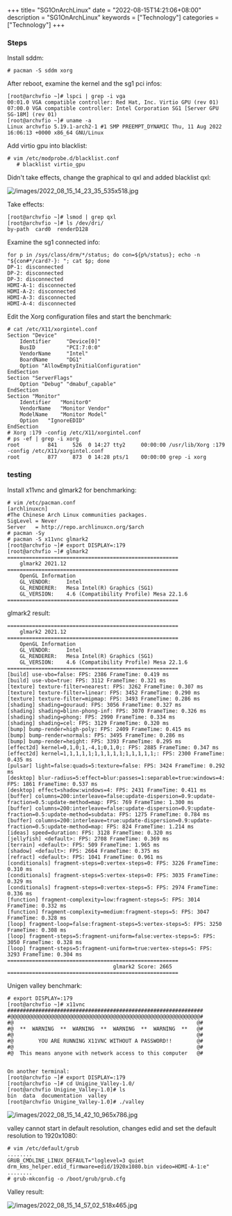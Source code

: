 +++
title= "SG1OnArchLinux"
date = "2022-08-15T14:21:06+08:00"
description = "SG1OnArchLinux"
keywords = ["Technology"]
categories = ["Technology"]
+++
### Steps
Install sddm:    

```
# pacman -S sddm xorg
```
After reboot, examine the kernel and the sg1 pci infos:    

```
[root@archvfio ~]# lspci | grep -i vga
00:01.0 VGA compatible controller: Red Hat, Inc. Virtio GPU (rev 01)
07:00.0 VGA compatible controller: Intel Corporation SG1 [Server GPU SG-18M] (rev 01)
[root@archvfio ~]# uname -a
Linux archvfio 5.19.1-arch2-1 #1 SMP PREEMPT_DYNAMIC Thu, 11 Aug 2022 16:06:13 +0000 x86_64 GNU/Linux
```
Add virtio gpu into blacklist:    

```
# vim /etc/modprobe.d/blacklist.conf
   # blacklist virtio_gpu
```
Didn't take effects, change the graphical to qxl and added blacklist qxl:    

![/images/2022_08_15_14_23_35_535x518.jpg](/images/2022_08_15_14_23_35_535x518.jpg)

Take effects:     

```
[root@archvfio ~]# lsmod | grep qxl
[root@archvfio ~]# ls /dev/dri/
by-path  card0	renderD128
```
Examine the sg1 connected info:    

```
for p in /sys/class/drm/*/status; do con=${p%/status}; echo -n "${con#*/card?-}: "; cat $p; done
DP-1: disconnected
DP-2: disconnected
DP-3: disconnected
HDMI-A-1: disconnected
HDMI-A-2: disconnected
HDMI-A-3: disconnected
HDMI-A-4: disconnected
```
Edit the Xorg configuration files and start the benchmark:    

```
# cat /etc/X11/xorgintel.conf 
Section "Device"
    Identifier     "Device[0]"
    BusID          "PCI:7:0:0"
    VendorName     "Intel"
    BoardName      "DG1"
    Option "AllowEmptyInitialConfiguration"
EndSection
Section "ServerFlags"
    Option "Debug" "dmabuf_capable"
EndSection
Section "Monitor"
    Identifier   "Monitor0"
    VendorName   "Monitor Vendor"
    ModelName    "Monitor Model"
    Option   "IgnoreEDID"
EndSection
# Xorg :179 -config /etc/X11/xorgintel.conf
# ps -ef | grep -i xorg
root         841     526  0 14:27 tty2     00:00:00 /usr/lib/Xorg :179 -config /etc/X11/xorgintel.conf
root         877     873  0 14:28 pts/1    00:00:00 grep -i xorg

```
### testing
Install x11vnc and glmark2 for  benchmarking:   

```
# vim /etc/pacman.conf
[archlinuxcn]
#The Chinese Arch Linux communities packages.
SigLevel = Never
Server   = http://repo.archlinuxcn.org/$arch
# pacman -Sy
# pacman -S x11vnc glmark2
[root@archvfio ~]# export DISPLAY=:179
[root@archvfio ~]# glmark2
=======================================================
    glmark2 2021.12
=======================================================
    OpenGL Information
    GL_VENDOR:     Intel
    GL_RENDERER:   Mesa Intel(R) Graphics (SG1)
    GL_VERSION:    4.6 (Compatibility Profile) Mesa 22.1.6
=======================================================

```
glmark2 result:    


```
=======================================================
    glmark2 2021.12
=======================================================
    OpenGL Information
    GL_VENDOR:     Intel
    GL_RENDERER:   Mesa Intel(R) Graphics (SG1)
    GL_VERSION:    4.6 (Compatibility Profile) Mesa 22.1.6
=======================================================
[build] use-vbo=false: FPS: 2386 FrameTime: 0.419 ms
[build] use-vbo=true: FPS: 3112 FrameTime: 0.321 ms
[texture] texture-filter=nearest: FPS: 3262 FrameTime: 0.307 ms
[texture] texture-filter=linear: FPS: 3452 FrameTime: 0.290 ms
[texture] texture-filter=mipmap: FPS: 3493 FrameTime: 0.286 ms
[shading] shading=gouraud: FPS: 3056 FrameTime: 0.327 ms
[shading] shading=blinn-phong-inf: FPS: 3070 FrameTime: 0.326 ms
[shading] shading=phong: FPS: 2990 FrameTime: 0.334 ms
[shading] shading=cel: FPS: 3129 FrameTime: 0.320 ms
[bump] bump-render=high-poly: FPS: 2409 FrameTime: 0.415 ms
[bump] bump-render=normals: FPS: 3495 FrameTime: 0.286 ms
[bump] bump-render=height: FPS: 3393 FrameTime: 0.295 ms
[effect2d] kernel=0,1,0;1,-4,1;0,1,0;: FPS: 2885 FrameTime: 0.347 ms
[effect2d] kernel=1,1,1,1,1;1,1,1,1,1;1,1,1,1,1;: FPS: 2300 FrameTime: 0.435 ms
[pulsar] light=false:quads=5:texture=false: FPS: 3424 FrameTime: 0.292 ms
[desktop] blur-radius=5:effect=blur:passes=1:separable=true:windows=4: FPS: 1861 FrameTime: 0.537 ms
[desktop] effect=shadow:windows=4: FPS: 2431 FrameTime: 0.411 ms
[buffer] columns=200:interleave=false:update-dispersion=0.9:update-fraction=0.5:update-method=map: FPS: 769 FrameTime: 1.300 ms
[buffer] columns=200:interleave=false:update-dispersion=0.9:update-fraction=0.5:update-method=subdata: FPS: 1275 FrameTime: 0.784 ms
[buffer] columns=200:interleave=true:update-dispersion=0.9:update-fraction=0.5:update-method=map: FPS: 824 FrameTime: 1.214 ms
[ideas] speed=duration: FPS: 3128 FrameTime: 0.320 ms
[jellyfish] <default>: FPS: 2708 FrameTime: 0.369 ms
[terrain] <default>: FPS: 509 FrameTime: 1.965 ms
[shadow] <default>: FPS: 2664 FrameTime: 0.375 ms
[refract] <default>: FPS: 1041 FrameTime: 0.961 ms
[conditionals] fragment-steps=0:vertex-steps=0: FPS: 3226 FrameTime: 0.310 ms
[conditionals] fragment-steps=5:vertex-steps=0: FPS: 3035 FrameTime: 0.329 ms
[conditionals] fragment-steps=0:vertex-steps=5: FPS: 2974 FrameTime: 0.336 ms
[function] fragment-complexity=low:fragment-steps=5: FPS: 3014 FrameTime: 0.332 ms
[function] fragment-complexity=medium:fragment-steps=5: FPS: 3047 FrameTime: 0.328 ms
[loop] fragment-loop=false:fragment-steps=5:vertex-steps=5: FPS: 3250 FrameTime: 0.308 ms
[loop] fragment-steps=5:fragment-uniform=false:vertex-steps=5: FPS: 3050 FrameTime: 0.328 ms
[loop] fragment-steps=5:fragment-uniform=true:vertex-steps=5: FPS: 3293 FrameTime: 0.304 ms
=======================================================
                                  glmark2 Score: 2665 
=======================================================
```
Unigen valley benchmark:  

```
# export DISPLAY=:179
[root@archvfio ~]# x11vnc
###############################################################
#@@@@@@@@@@@@@@@@@@@@@@@@@@@@@@@@@@@@@@@@@@@@@@@@@@@@@@@@@@@@@#
#@                                                           @#
#@  **  WARNING  **  WARNING  **  WARNING  **  WARNING  **   @#
#@                                                           @#
#@        YOU ARE RUNNING X11VNC WITHOUT A PASSWORD!!        @#
#@                                                           @#
#@  This means anyone with network access to this computer   @#


On another terminal:  
[root@archvfio ~]# export DISPLAY=:179
[root@archvfio ~]# cd Unigine_Valley-1.0/
[root@archvfio Unigine_Valley-1.0]# ls
bin  data  documentation  valley
[root@archvfio Unigine_Valley-1.0]# ./valley 
``` 

![/images/2022_08_15_14_42_10_965x786.jpg](/images/2022_08_15_14_42_10_965x786.jpg)

valley cannot start in default resolution, changes edid and set the default resolution to 1920x1080:    

```
# vim /etc/default/grub
........
GRUB_CMDLINE_LINUX_DEFAULT="loglevel=3 quiet drm_kms_helper.edid_firmware=edid/1920x1080.bin video=HDMI-A-1:e"
........
# grub-mkconfig -o /boot/grub/grub.cfg
```
Valley result:    

![/images/2022_08_15_14_57_02_518x465.jpg](/images/2022_08_15_14_57_02_518x465.jpg)


